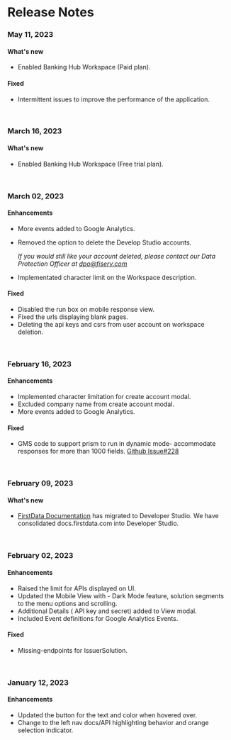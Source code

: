 # Release Notes


### May 11, 2023

#### What's new
- Enabled Banking Hub Workspace (Paid plan).

#### Fixed
- Intermittent issues to improve the performance of the application.

<br>

### March 16, 2023

#### What's new
- Enabled Banking Hub Workspace (Free trial plan).

<br>

### March 02, 2023

#### Enhancements
- More events added to Google Analytics.
- Removed the option to delete the Develop Studio accounts. 

   *If you would still like your account deleted, please contact our Data Protection Officer at dpo@fiserv.com* 
- Implementated character limit on the Workspace description.


#### Fixed
- Disabled the run box on mobile response view.
- Fixed the urls displaying blank pages.
- Deleting the api keys and csrs from user account on workspace deletion.

<br>

### February 16, 2023

#### Enhancements
- Implemented character limitation for create account modal.
- Excluded company name from create account modal.
- More events added to Google Analytics.

#### Fixed
- GMS code to support prism to run in dynamic mode- accommodate responses for more than 1000 fields. [Github Issue#228](https://github.com/Fiserv/Support/issues/228)


<br>


### February 09, 2023

#### What's new
- [FirstData Documentation](?path=/docs/docs-firstdata-migration.md) has migrated to Developer Studio. We have consolidated docs.firstdata.com into Developer Studio.

<br>

### February 02, 2023

#### Enhancements
- Raised the limit for APIs displayed on UI.
- Updated the Mobile View with - Dark Mode feature, solution segments to the menu options and scrolling.
- Additional Details ( API key and secret) added to View modal.
- Included Event definitions for Google Analytics Events.

#### Fixed
- Missing-endpoints for IssuerSolution.
<br>

### January 12, 2023

#### Enhancements
- Updated the button for the text and color when hovered over.
- Change to the left nav docs/API highlighting behavior and orange selection indicator.

<br>
